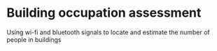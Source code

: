 # Building occupation assessment

Using wi-fi and bluetooth signals to locate and estimate the number of people in buildings